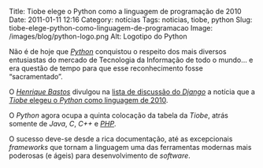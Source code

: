 Title: Tiobe elege o Python como a linguagem de programação de 2010
Date: 2011-01-11 12:16
Category: notícias
Tags: noticias, tiobe, python
Slug: tiobe-elege-python-como-linguagem-de-programacao
Image: /images/blog/python-logo.png
Alt: Logotipo do Python

Não é de hoje que [*Python*][] conquistou o
respeito dos mais diversos entusiastas do mercado de Tecnologia da
Informação de todo o mundo… e era questão de tempo para que esse
reconhecimento fosse “sacramentado”.

<!-- PELICAN_END_SUMMARY -->

O [*Henrique Bastos*][] divulgou na [lista de discussão do *Django*][] a
notícia que a [*Tiobe* elegeu o *Python* como linguagem de 2010][].

O _Python_ agora ocupa a quinta colocação da tabela da _Tiobe_, atrás
somente de _Java_, _C_, _C++_ e [*PHP*][].

O sucesso deve-se desde a rica documentação, até as excepcionais
_frameworks_ que tornam a linguagem uma das ferramentas modernas mais
poderosas (e ágeis) para desenvolvimento de _software_.

[*python*]: {tag}python "Leia mais sobre Python"
[*php*]: {tag}php "Leia mais sobre PHP"
[*henrique bastos*]: http://henriquebastos.net/2011/01/09/python-e-eleito-a-linguagem-de-2010/ "Python é eleito a linguagem de 2010"
[lista de discussão do *django*]: http://groups.google.com/group/django-brasil "Grupo de discussão Django Brasil"
[*tiobe* elegeu o *python* como linguagem de 2010]: http://www.tiobe.com/index.php/content/paperinfo/tpci/index.html "January Headline: Python wins the TIOBE Programming Language Award of 2010!"
